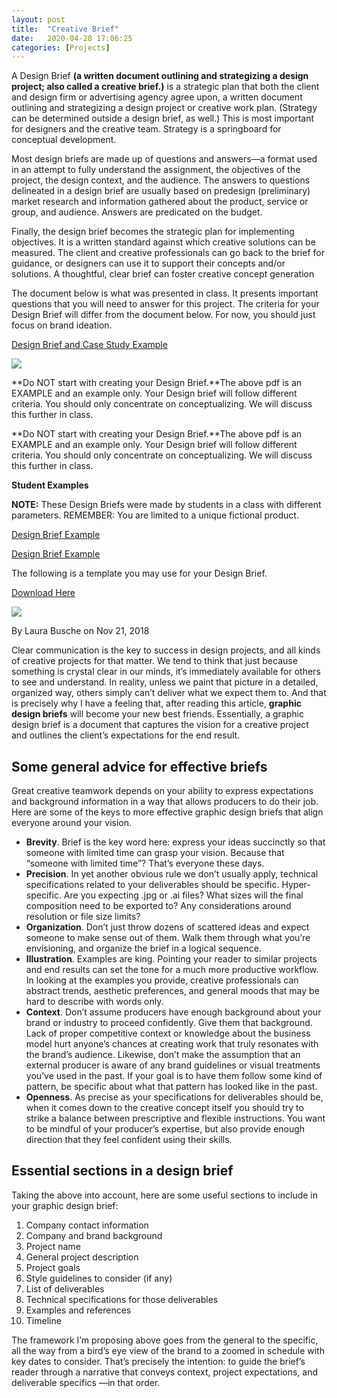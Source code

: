```yaml
---
layout: post
title:  "Creative Brief"
date:   2020-04-28 17:06:25
categories: [Projects]	
---
```


A Design Brief **(a written document outlining and strategizing a design project; also called a creative brief.)** is a strategic plan that both the client and design firm or advertising agency agree upon, a written document outlining and strategizing a design project or creative work plan. (Strategy can be determined outside a design brief, as well.) This is most important for designers and the creative team. Strategy is a springboard for conceptual development.

Most design briefs are made up of questions and answers—a format used in an attempt to fully understand the assignment, the objectives of the project, the design context, and the audience. The answers to questions delineated in a design brief are usually based on predesign (preliminary) market research and information gathered about the product, service or group, and audience. Answers are predicated on the budget.

Finally, the design brief becomes the strategic plan for implementing objectives. It is a written standard against which creative solutions can be measured. The client and creative professionals can go back to the brief for guidance, or designers can use it to support their concepts and/or solutions. A thoughtful, clear brief can foster creative concept generation

The document below is what was presented in class. It presents important questions that you will need to answer for this project. The criteria for your Design Brief will differ from the document below. For now, you should just focus on brand ideation.

<a href="https://www.dropbox.com/s/bmf05xsml5d9bzw/Design_Brief_Branding_VisualIdentity_Design_Advertising.pdf?dl=0" target="_blank">Design Brief and Case Study Example</a>

<a href="#" class="madtinker_main"><img class="madtinker_main" src="https://s3.amazonaws.com/image-control-storage/blog-images/2016/01/27191208/Design_Brief_Branding_Advertising.jpg" target="_blank" /></a>

**Do NOT start with creating your Design Brief.**The above pdf is an EXAMPLE and an example only. Your Design brief will follow different criteria. You should only concentrate on conceptualizing. We will discuss this further in class.

**Do NOT start with creating your Design Brief.**The above pdf is an EXAMPLE and an example only. Your Design brief will follow different criteria. You should only concentrate on conceptualizing. We will discuss this further in class.

**Student Examples**

**NOTE:** These Design Briefs were made by students in a class with different parameters. REMEMBER: You are limited to a unique fictional product.



<a href="https://www.dropbox.com/s/0b0zw9p11o6gq4f/VANBUSKIRK%20Design%20Brief.docx?dl=0" target="_blank"/>Design Brief Example</a>


<a href="https://www.dropbox.com/s/fk2b08js05h4dvp/Design_Brief_allison_white.docx?dl=0" target="_blank"/>Design Brief Example</a>


The following is a template you may use for your Design Brief.

<a href="https://s3.amazonaws.com/ndangelo-documents/ESU/Design_Brief_template.docx" target="_blank" />Download Here</a>


<div class="madtinker_main"><img src="https://s3.amazonaws.com/image-control-storage/2019/06/18143628/51021.pic_-15.jpg" /></div>

By Laura Busche on Nov 21, 2018

Clear communication is the key to success in design projects, and all kinds of creative projects for that matter. We tend to think that just because something is crystal clear in our minds, it’s immediately available for others to see and understand. In reality, unless we paint that picture in a detailed, organized way, others simply can’t deliver what we expect them to. And that is precisely why I have a feeling that, after reading this article, **graphic design briefs** will become your new best friends. Essentially, a graphic design brief is a document that captures the vision for a creative project and outlines the client’s expectations for the end result.

## Some general advice for effective briefs

Great creative teamwork depends on your ability to express expectations and background information in a way that allows producers to do their job. Here are some of the keys to more effective graphic design briefs that align everyone around your vision.

- **Brevity**. Brief is the key word here: express your ideas succinctly so that someone with limited time can grasp your vision. Because that “someone with limited time”? That’s everyone these days.
- **Precision**. In yet another obvious rule we don’t usually apply, technical specifications related to your deliverables should be specific. Hyper-specific. Are you expecting .jpg or .ai files? What sizes will the final composition need to be exported to? Any considerations around resolution or file size limits?
- **Organization**. Don’t just throw dozens of scattered ideas and expect someone to make sense out of them. Walk them through what you’re envisioning, and organize the brief in a logical sequence.
- **Illustration**. Examples are king. Pointing your reader to similar projects and end results can set the tone for a much more productive workflow. In looking at the examples you provide, creative professionals can abstract trends, aesthetic preferences, and general moods that may be hard to describe with words only.
- **Context**. Don’t assume producers have enough background about your brand or industry to proceed confidently. Give them that background. Lack of proper competitive context or knowledge about the business model hurt anyone’s chances at creating work that truly resonates with the brand’s audience. Likewise, don’t make the assumption that an external producer is aware of any brand guidelines or visual treatments you’ve used in the past. If your goal is to have them follow some kind of pattern, be specific about what that pattern has looked like in the past.
- **Openness**. As precise as your specifications for deliverables should be, when it comes down to the creative concept itself you should try to strike a balance between prescriptive and flexible instructions. You want to be mindful of your producer’s expertise, but also provide enough direction that they feel confident using their skills.

## Essential sections in a design brief

Taking the above into account, here are some useful sections to include in your graphic design brief:

1. Company contact information
2. Company and brand background
3. Project name
4. General project description
5. Project goals
6. Style guidelines to consider (if any)
7. List of deliverables
8. Technical specifications for those deliverables
9. Examples and references
10. Timeline

The framework I’m proposing above goes from the general to the specific, all the way from a bird’s eye view of the brand to a zoomed in schedule with key dates to consider. That’s precisely the intention: to guide the brief’s reader through a narrative that conveys context, project expectations, and deliverable specifics —in that order.
